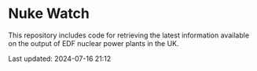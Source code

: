 # Nuke Watch

This repository includes code for retrieving the latest information available on the output of EDF nuclear power plants in the UK.

Last updated: 2024-07-16 21:12